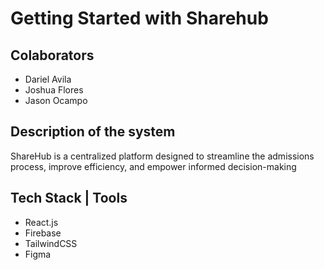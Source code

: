 # Getting Started with Sharehub

## Colaborators

- Dariel Avila
- Joshua Flores
- Jason Ocampo

## Description of the system

ShareHub is a centralized platform designed to streamline the admissions process, improve efficiency, and empower informed decision-making

## Tech Stack | Tools

- React.js
- Firebase
- TailwindCSS
- Figma
